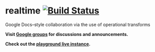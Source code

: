 realtime [![Build Status](https://travis-ci.org/goodow/realtime.svg?branch=master)](https://travis-ci.org/goodow/realtime)
========

Google Docs–style collaboration via the use of operational transforms

**Visit [Google groups](https://groups.google.com/forum/#!forum/goodow-realtime) for discussions and announcements.**

**Check out the [playground live instance](http://realtimeplayground.goodow.com/).**
